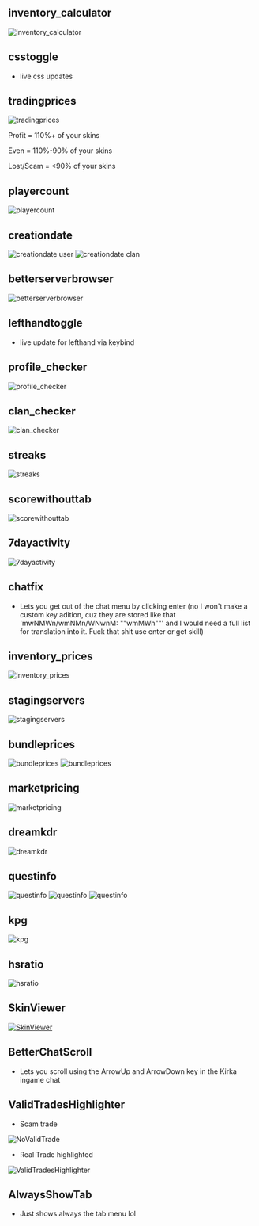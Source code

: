 ## inventory_calculator
![inventory_calculator](https://user-images.githubusercontent.com/125906244/222392475-9117630a-8ca6-4781-b220-a4905fd40ece.png)
## csstoggle
- live css updates
## tradingprices
![tradingprices](https://user-images.githubusercontent.com/125906244/222392516-5dd96e23-d674-439d-af0c-4d42f2f2d10f.png)


Profit = 110%+ of your skins

Even = 110%-90% of your skins

Lost/Scam = <90% of your skins
## playercount
![playercount](https://user-images.githubusercontent.com/125906244/222392551-f17f433c-449b-46b2-9e95-ba556337a79a.png)
## creationdate
![creationdate user](https://user-images.githubusercontent.com/125906244/222392599-9ab624d3-13ae-4981-9981-becb59152089.png)
![creationdate clan](https://user-images.githubusercontent.com/125906244/222392622-1d32ee52-4b7d-484c-8dc9-00b6df6153f9.png)
## betterserverbrowser
![betterserverbrowser](https://user-images.githubusercontent.com/125906244/222392682-731b2782-8e77-4989-b767-5973cb4565c9.png)
## lefthandtoggle
- live update for lefthand via keybind
## profile_checker
![profile_checker](https://user-images.githubusercontent.com/125906244/222392739-c49e5071-f9b1-43b9-9502-b6009c05fd29.png)
## clan_checker
![clan_checker](https://user-images.githubusercontent.com/125906244/222392762-2e54033d-e003-48ba-a926-76fd58e9d283.png)
## streaks
![streaks](https://user-images.githubusercontent.com/125906244/222392877-d0b58271-a3ba-4c89-8c44-52395cb8534b.png)
## scorewithouttab
![scorewithouttab](https://user-images.githubusercontent.com/125906244/222392899-d5ceec9a-4db4-4f35-a484-3ef9e6fcdd5d.png)
## 7dayactivity
![7dayactivity](https://user-images.githubusercontent.com/125906244/222392918-23ad1307-c171-43e5-8735-475f181c6c04.png)
## chatfix
- Lets you get out of the chat menu by clicking enter (no I won't make a custom key adition, cuz they are stored like that 'mwNMWn/wmNMn/WNwnM: ""wmMWn""' and I would need a full list for translation into it. Fuck that shit use enter or get skill)
## inventory_prices
![inventory_prices](https://user-images.githubusercontent.com/125906244/222392994-e70604f0-c0be-4bbd-9f7d-1618a91e35f0.png)
## stagingservers
![stagingservers](https://user-images.githubusercontent.com/125906244/222393043-59a5f138-11c6-4673-8ff3-988fa9eeef4e.png)
## bundleprices
![bundleprices](https://cdn.discordapp.com/attachments/619378452600193024/1080496827150905344/image.png)
![bundleprices](https://user-images.githubusercontent.com/125906244/222393093-e1245d95-9006-4178-bc3e-74d6177a9c89.png)
## marketpricing
![marketpricing](https://user-images.githubusercontent.com/125906244/222219715-ba0c2bc2-0220-4881-87b9-3e4c21ddfdcc.png)
## dreamkdr
![dreamkdr](https://user-images.githubusercontent.com/125906244/222250474-6bc13a7b-dce2-4c75-842b-f11cd7fe4d0d.png)
## questinfo
![questinfo](https://user-images.githubusercontent.com/125906244/222348891-e5563fd7-783a-4096-af25-e2750916c33a.png)
![questinfo](https://user-images.githubusercontent.com/125906244/222348910-fcdf6085-4162-4379-9d51-8a9a5cf434bf.png)
![questinfo](https://user-images.githubusercontent.com/125906244/222348926-45ccb268-b4a2-429b-a48a-5fade690ca0d.png)
## kpg
![kpg](https://user-images.githubusercontent.com/125906244/222392372-0bea7214-7525-41c4-b50d-c3dbc5e3e1ab.png)
## hsratio
![hsratio](https://user-images.githubusercontent.com/125906244/222424470-590d65cc-2f64-47cf-8a54-70244ae24cfb.png)
## SkinViewer
[![SkinViewer](https://user-images.githubusercontent.com/125906244/224493974-107357d0-360a-42e7-b5d5-5df285da9bd4.png)](https://user-images.githubusercontent.com/125906244/224493925-0efb715b-546b-46a3-8385-4624c3680de9.mp4)
## BetterChatScroll
- Lets you scroll using the ArrowUp and ArrowDown key in the Kirka ingame chat
## ValidTradesHighlighter
- Scam trade

![NoValidTrade](https://user-images.githubusercontent.com/125906244/224711726-1874179e-8d32-4488-982b-4c431549fc70.png)
- Real Trade highlighted

![ValidTradesHighlighter](https://user-images.githubusercontent.com/125906244/224711834-d95586e1-1cfc-47ce-881a-8d740b99952e.png)
## AlwaysShowTab
- Just shows always the tab menu lol
